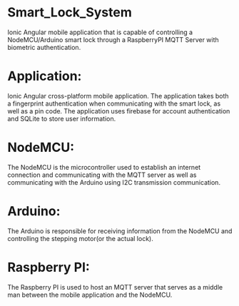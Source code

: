 # Smart_Lock_System
Ionic Angular mobile application that is capable of controlling a NodeMCU/Arduino smart lock through a RaspberryPI MQTT Server with biometric authentication.

# Application:
Ionic Angular cross-platform mobile application. The application takes both a fingerprint authentication when communicating with the smart lock, as well as a pin code.
The application uses firebase for account authentication and SQLite to store user information. 
              
# NodeMCU: 
The NodeMCU is the microcontroller used to establish an internet connection and communicating with the MQTT server as well as communicating with the Arduino using I2C                    transmission communication. 

# Arduino: 
The Arduino is responsible for receiving information from the NodeMCU and controlling the stepping motor(or the actual lock).

# Raspberry PI:
The Raspberry PI is used to host an MQTT server that serves as a middle man between the mobile application and the NodeMCU. 
